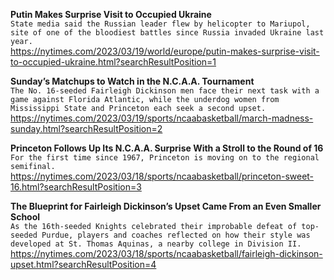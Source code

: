 **Putin Makes Surprise Visit to Occupied Ukraine**\
`State media said the Russian leader flew by helicopter to Mariupol, site of one of the bloodiest battles since Russia invaded Ukraine last year.`\
https://nytimes.com/2023/03/19/world/europe/putin-makes-surprise-visit-to-occupied-ukraine.html?searchResultPosition=1

**Sunday’s Matchups to Watch in the N.C.A.A. Tournament**\
`The No. 16-seeded Fairleigh Dickinson men face their next task with a game against Florida Atlantic, while the underdog women from Mississippi State and Princeton each seek a second upset.`\
https://nytimes.com/2023/03/19/sports/ncaabasketball/march-madness-sunday.html?searchResultPosition=2

**Princeton Follows Up Its N.C.A.A. Surprise With a Stroll to the Round of 16**\
`For the first time since 1967, Princeton is moving on to the regional semifinal.`\
https://nytimes.com/2023/03/18/sports/ncaabasketball/princeton-sweet-16.html?searchResultPosition=3

**The Blueprint for Fairleigh Dickinson’s Upset Came From an Even Smaller School**\
`As the 16th-seeded Knights celebrated their improbable defeat of top-seeded Purdue, players and coaches reflected on how their style was developed at St. Thomas Aquinas, a nearby college in Division II.`\
https://nytimes.com/2023/03/18/sports/ncaabasketball/fairleigh-dickinson-upset.html?searchResultPosition=4


